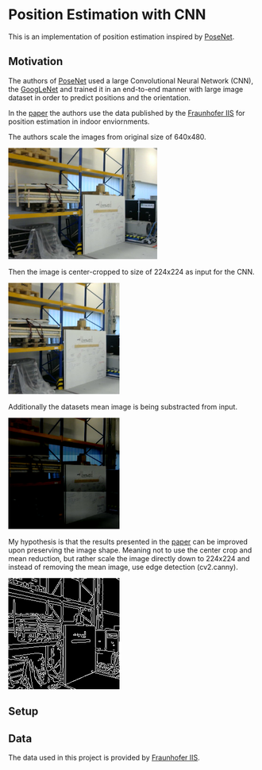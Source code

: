 # Position Estimation with CNN
This is an implementation of position estimation inspired by [PoseNet](http://mi.eng.cam.ac.uk/projects/relocalisation/).

## Motivation
 The authors of [PoseNet](https://www.cv-foundation.org/openaccess/content_iccv_2015/papers/Kendall_PoseNet_A_Convolutional_ICCV_2015_paper.pdf) used a large Convolutional Neural Network (CNN), the [GoogLeNet](https://www.cs.unc.edu/~wliu/papers/GoogLeNet.pdf) and trained it in an end-to-end manner with large image dataset in order to predict positions and the orientation.
 
 In the [paper](https://www.mad.tf.fau.de/files/2018/07/Evaluation-Criteria-for-Inside-Out-Indoor-Positioning-Systems-based-on-Machine-Learning.pdf) the authors use the data published by the [Fraunhofer IIS](https://www.iis.fraunhofer.de/en/ff/lv/dataanalytics/tech/opt/warehouse.html) for position estimation in indoor enviornments. 

The authors scale the images from original size of 640x480. 

![Initial image](/pictures/img2.png)

Then the image is center-cropped to size of 224x224 as input for the CNN.

![Center cropped](/pictures/img3.png)

Additionally the datasets mean image is being substracted from input.

![Final image](/pictures/img4.png)

My hypothesis is that the results presented in the [paper](https://www.mad.tf.fau.de/files/2018/07/Evaluation-Criteria-for-Inside-Out-Indoor-Positioning-Systems-based-on-Machine-Learning.pdf) can be improved upon preserving the image shape. Meaning not to use the center crop and mean reduction, but rather scale the image directly down to 224x224 and instead of removing the mean image, use edge detection (cv2.canny).

![Proposed image](/pictures/img5.png)

## Setup


## Data
The data used in this project is provided by [Fraunhofer IIS](https://www.iis.fraunhofer.de/en/ff/lv/dataanalytics/tech/opt/warehouse.html).

